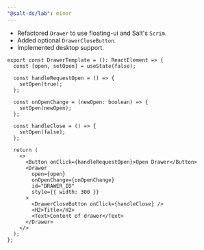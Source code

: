 ```yaml
---
"@salt-ds/lab": minor
---
```


- Refactored `Drawer` to use floating-ui and Salt's `Scrim`.
- Added optional `DrawerCloseButton`.
- Implemented desktop support.

```tsx
export const DrawerTemplate = (): ReactElement => {
  const [open, setOpen] = useState(false);

  const handleRequestOpen = () => {
    setOpen(true);
  };

  const onOpenChange = (newOpen: boolean) => {
    setOpen(newOpen);
  };

  const handleClose = () => {
    setOpen(false);
  };

  return (
    <>
      <Button onClick={handleRequestOpen}>Open Drawer</Button>
      <Drawer
        open={open}
        onOpenChange={onOpenChange}
        id="DRAWER_ID"
        style={{ width: 300 }}
      >
        <DrawerCloseButton onClick={handleClose} />
        <H2>Title</H2>
        <Text>Content of drawer</Text>
      </Drawer>
    </>
  );
};
```

